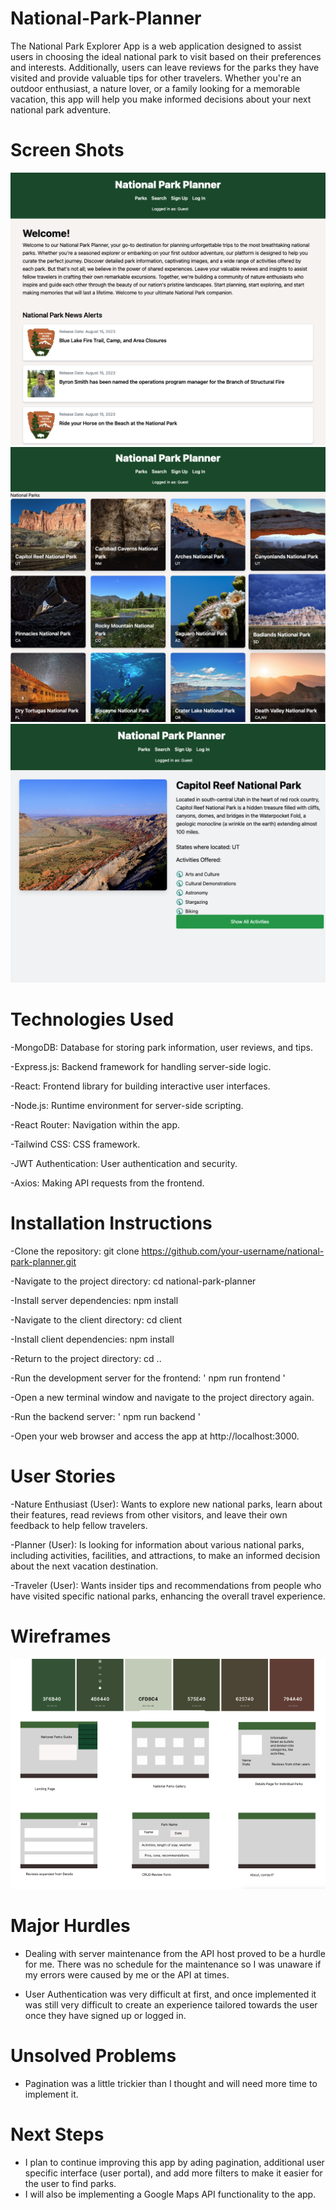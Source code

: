 # National-Park-Planner
The National Park Explorer App is a web application designed to assist users in choosing the ideal national park to visit based on their preferences and interests. Additionally, users can leave reviews for the parks they have visited and provide valuable tips for other travelers. Whether you're an outdoor enthusiast, a nature lover, or a family looking for a memorable vacation, this app will help you make informed decisions about your next national park adventure.

# Screen Shots
![Landing](/national-park-planner/screenshots/screenshot1.png)
![Parks](/national-park-planner/screenshots/screenshot2.png)
![Details](/national-park-planner/screenshots/screenshot3.png)

# Technologies Used
-MongoDB: Database for storing park information, user reviews, and tips.

-Express.js: Backend framework for handling server-side logic.

-React: Frontend library for building interactive user interfaces.

-Node.js: Runtime environment for server-side scripting.

-React Router: Navigation within the app.

-Tailwind CSS: CSS framework.

-JWT Authentication: User authentication and security.

-Axios: Making API requests from the frontend.

# Installation Instructions
-Clone the repository: git clone https://github.com/your-username/national-park-planner.git

-Navigate to the project directory: cd national-park-planner

-Install server dependencies: npm install

-Navigate to the client directory: cd client

-Install client dependencies: npm install

-Return to the project directory: cd ..

-Run the development server for the frontend:
 ' npm run frontend '

-Open a new terminal window and navigate to the project directory again.

-Run the backend server:
 '  npm run backend   '

 -Open your web browser and access the app at http://localhost:3000.

# User Stories
-Nature Enthusiast (User): Wants to explore new national parks, learn about their features, read reviews from other visitors, and leave their own feedback to help fellow travelers.

-Planner (User): Is looking for information about various national parks, including activities, facilities, and attractions, to make an informed decision about the next vacation destination.

-Traveler (User): Wants insider tips and recommendations from people who have visited specific national parks, enhancing the overall travel experience.

# Wireframes
![Wireframes](/national-park-planner/screenshots/wireframes.png)

# Major Hurdles
- Dealing with server maintenance from the API host proved to be a hurdle for me. There was no schedule for the maintenance so I was unaware if my errors were caused by me or the API at times.

- User Authentication was very difficult at first, and once implemented it was still very difficult to create an experience tailored towards the user once they have signed up or logged in.

# Unsolved Problems
- Pagination was a little trickier than I thought and will need more time to implement it.

# Next Steps
- I plan to continue improving this app by ading pagination, additional user specific interface (user portal), and add more filters to make it easier for the user to find parks.
- I will also be implementing a Google Maps API functionality to the app.